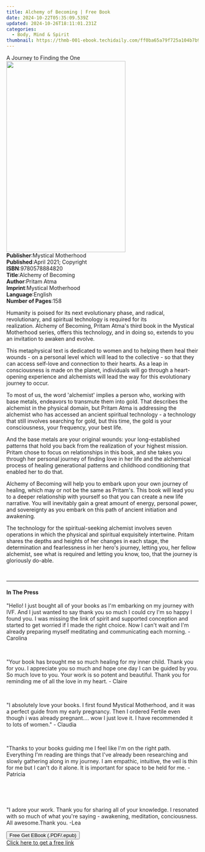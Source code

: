 ```yaml
---
title: Alchemy of Becoming | Free Book
date: 2024-10-22T05:35:09.539Z
updated: 2024-10-26T18:11:01.231Z
categories:
  - Body, Mind & Spirit
thumbnail: https://thmb-001-ebook.techidaily.com/ff0ba65a79f725a104b7b9d17cd5246ff22804f6418f51b3f26e44d1f397e8a2.jpg
---
```

<main id="book-container">
  <div class="flex flex-col">
    <div class="book-brief flex-1 py-6 px-4 sm:p-6 md:py-10 md:px-8">
      <!-- brief-->
      <div class="book-brief-main">A Journey to Finding the One</div>
    </div>
    <div
      class="book-meta-info flex-1 grid gap-4 col-start-1 col-end-3 row-start-1 sm:mb-6 sm:grid-cols-4 lg:gap-6 lg:col-start-2 lg:row-end-6 lg:row-span-6 lg:mb-0"
    >
      <div
        class="book-meta-info-left place-content-center mt-4 p-4 text-sm leading-6 col-start-2 col-span-2 dark:text-slate-400"
      >
        <img
          class="w-full h-500 object-cover rounded-lg sm:h-255 sm:col-span-2 lg:col-span-full"
          src="https://img-001-ebook.techidaily.com/571000ed0394c9d6c6a41a55a096c7fc160c26e6a317fab2f11aa3b594ef0093.jpg"
          alt=""
          width="312"
          height="500"
        />
      </div>
      <div
        class="book-meta-info-right mt-2 col-start-1 row-start-2 col-span-3 self-center"
      >
        <!-- meta data  -->
        <div class="flex flex-col px-4 md:px-8">
          <div class="flex-1">
            <strong>Publisher</strong>:<span class="px-2"
              >Mystical Motherhood</span
            >
          </div>
          <div class="flex-1">
            <strong>Published</strong>:<span class="px-2"
              >April 2021; Copyright</span
            >
          </div>
          <div class="flex-1">
            <strong>ISBN</strong>:<span class="px-2">9780578884820</span>
          </div>
          <div class="flex-1">
            <strong>Title</strong>:<span class="px-2">Alchemy of Becoming</span>
          </div>
          <div class="flex-1">
            <strong>Author</strong>:<span class="px-2">Pritam Atma</span>
          </div>
          <div class="flex-1">
            <strong>Imprint</strong>:<span class="px-2"
              >Mystical Motherhood</span
            >
          </div>
          <div class="flex-1">
            <strong>Language</strong>:<span class="px-2">English</span>
          </div>
          <div class="flex-1">
            <strong>Number of Pages</strong>:<span class="px-2">158</span>
          </div>
        </div>
      </div>
    </div>
    <div class="book-description flex-1 py-6 px-4 sm:p-6 md:py-10 md:px-8">
      <div class="book-description-main">
        <div accordion-content="" id="description">
          <p>
            Humanity is poised for its next evolutionary phase, and radical,
            revolutionary, and spiritual technology is required for its
            realization.&nbsp;Alchemy of Becoming, Pritam Atma's third book in
            the Mystical Motherhood series, offers this technology, and in doing
            so, extends to you an invitation to awaken and evolve.
          </p>
          <p>
            This metaphysical text is dedicated to women and to helping them
            heal their wounds - on a personal level which will lead to the
            collective - so that they can access self-love and connection to
            their hearts. As a leap in consciousness is made on the planet,
            individuals will go through a heart-opening experience and
            alchemists will lead the way for this evolutionary journey to
            occur.&nbsp;
          </p>
          <p>
            To most of us, the word 'alchemist' implies a person who, working
            with base metals, endeavors to transmute them into gold. That
            describes the alchemist in the physical domain, but Pritam Atma is
            addressing the alchemist who has accessed an ancient spiritual
            technology - a technology that still involves searching for gold,
            but this time, the gold is your consciousness, your frequency, your
            best life.&nbsp;
          </p>
          <p>
            And the base metals are your original wounds: your long-established
            patterns that hold you back from the realization of your highest
            mission. Pritam chose to focus on relationships in this book, and
            she takes you through her personal journey of finding love in her
            life and the alchemical process of healing generational patterns and
            childhood conditioning that enabled her to do that.&nbsp;&nbsp;
          </p>
          <p>
            Alchemy of Becoming will help you to embark upon your own journey of
            healing, which may or not be the same as Pritam's. This book will
            lead you to a deeper relationship with yourself so that you can
            create a new life narrative. You will inevitably gain a great amount
            of energy, personal power, and sovereignty as you embark on this
            path of ancient initiation and awakening.&nbsp;&nbsp;
          </p>
          <p>
            The technology for the spiritual-seeking alchemist involves seven
            operations in which the physical and spiritual exquisitely
            intertwine. Pritam shares the depths and heights of her changes in
            each stage, the determination and fearlessness in her hero's
            journey, letting you, her fellow alchemist, see what is required and
            letting you know, too, that the journey is gloriously do-able.
          </p>
          <p><br /></p>
        </div>
        <div class="accordion-fader"></div>
      </div>
    </div>
    <div class="book-excerpts flex-1 py-6 px-4 sm:p-6 md:py-10 md:px-8">
      <!-- excerpts-->
      <div class="book-excerpts-main">
        <hr />
        <h4 class="placeholder placeholder-heading">
          <span>In The Press</span>
        </h4>
        <p></p>
        <p>
          <span style="color: rgba(34, 34, 34, 1)"
            >"Hello! I just bought all of your books as I'm embarking on my
            journey with IVF. And I just wanted to say thank you so much I could
            cry I'm so happy I found you. I was missing the link of spirit and
            supported conception and started to get worried if I made the right
            choice. Now I can't wait and I'm already preparing myself meditating
            and communicating each morning. - Carolina&nbsp;</span
          >
        </p>
        <p><br /></p>
        <p>
          <span style="color: rgba(34, 34, 34, 1)"
            >"Your book has brought me so much healing for my inner child. Thank
            you for you. I appreciate you so much and hope one day I can be
            guided by you. So much love to you. Your work is so potent and
            beautiful.&nbsp;Thank you for reminding me of all the love in my
            heart. - Claire&nbsp;</span
          >
        </p>
        <p><br /></p>
        <p>
          <span style="color: rgba(34, 34, 34, 1)"
            >"I absolutely love your books. I first found Mystical Motherhood,
            and it was a perfect guide from my early pregnancy. Then I ordered
            Fertile even though i was already pregnant.... wow I just love it. I
            have recommended it to lots of women." - Claudia&nbsp;</span
          >
        </p>
        <p><br /></p>
        <p>
          <span style="color: rgba(34, 34, 34, 1)"
            >"Thanks to your books guiding me I feel like I'm on the right path.
            Everything I'm reading are things that I've already been researching
            and slowly gathering along in my journey. I am empathic, intuitive,
            the veil is thin for me but I can't do it alone. It is important for
            space to be held for me. - Patricia&nbsp;</span
          >
        </p>
        <p><br /></p>
        <p><br /></p>
        <p>
          <span style="color: rgba(34, 34, 34, 1)"
            >"I adore your work. Thank you for sharing all of your knowledge. I
            resonated with so much of what you're saying - awakening,
            meditation, conciousness. All awesome.Thank you. -Lea&nbsp;</span
          >
        </p>
        <p></p>
      </div>
    </div>
    <div
      class="book-about-author flex-1 py-6 px-4 sm:p-6 md:py-10 md:px-8"
    ></div>
    <div class="book-free-get flex-1 py-6 px-4 sm:p-6 md:py-10 md:px-8">
      <button
        id="btn-free-get"
        class="bg-blue-500 hover:bg-blue-700 text-white font-bold py-2 px-4 rounded"
      >
        Free Get EBook (.PDF/.epub)
      </button>
      <div id="countdown-display" class="px-2 text-lg mt-2"></div>
      <a
        id="free-link"
        class="hidden bg-blue-500 hover:bg-blue-700 text-white font-bold py-2 px-4 rounded"
        href="https://www.ebooks.com/en-us/book/210256652/alchemy-of-becoming/pritam-atma/"
        target="_blank"
        >Click here to get a free link</a
      >
    </div>
    <script>
      let countdownTime = 0;
      let countdownInterval = null;
      document
        .getElementById('btn-free-get')
        .addEventListener('click', startCountdown);
      function startCountdown() {
        countdownTime = new Date().getTime() + 60000 * 3;
        countdownInterval = setInterval(updateCountdown, 1000);
        document.getElementById('btn-free-get').disabled = true;
        document
          .getElementById('btn-free-get')
          .classList.add('bg-gray-500', 'cursor-not-allowed');
      }
      function updateCountdown() {
        let currentTime = new Date().getTime();
        let timeLeft = countdownTime - currentTime;
        let secondsLeft = Math.floor(timeLeft / 1000);
        document.getElementById('countdown-display').innerHTML =
          `Remaining time: ${secondsLeft} seconds.`;
        if (secondsLeft <= 0) {
          clearInterval(countdownInterval);
          document.getElementById('btn-free-get').classList.add('hidden');
          document.getElementById('free-link').classList.remove('hidden');
          document.getElementById('countdown-display').innerHTML = '';
        }
      }
    </script>
  </div>
</main>

<ins class="adsbygoogle"
      style="display:block"
      data-ad-client="ca-pub-7571918770474297"
      data-ad-slot="8358498916"
      data-ad-format="auto"
      data-full-width-responsive="true"></ins>
    